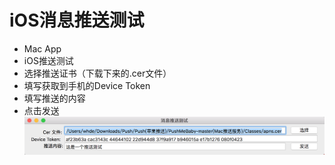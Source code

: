 # iOS消息推送测试
- Mac App
- iOS推送测试
- 选择推送证书（下载下来的.cer文件）
- 填写获取到手机的Device Token
- 填写推送的内容
- 点击发送
![](https://raw.githubusercontent.com/whde/Push/master/界面.png)
